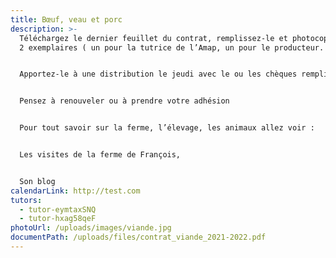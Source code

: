 ```yaml
---
title: Bœuf, veau et porc
description: >-
  Téléchargez le dernier feuillet du contrat, remplissez-le et photocopiez-le en
  2 exemplaires ( un pour la tutrice de l’Amap, un pour le producteur. )


  Apportez-le à une distribution le jeudi avec le ou les chèques remplis à l’ordre du producteur ou envoyez le tout à la tutrice dont le nom paraît en bas du contrat.


  Pensez à renouveler ou à prendre votre adhésion


  Pour tout savoir sur la ferme, l’élevage, les animaux allez voir :


  Les visites de la ferme de François,


  Son blog
calendarLink: http://test.com
tutors:
  - tutor-eymtaxSNQ
  - tutor-hxag58qeF
photoUrl: /uploads/images/viande.jpg
documentPath: /uploads/files/contrat_viande_2021-2022.pdf
---
```

